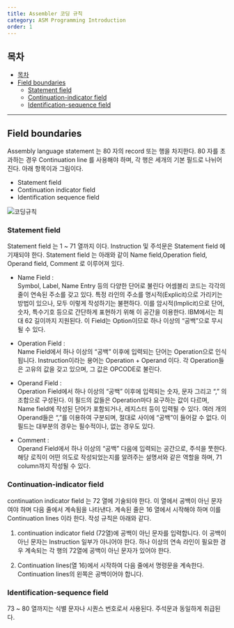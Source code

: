 ```yaml
---
title: Assembler 코딩 규칙
category: ASM Programming Introduction
order: 1
---
```


## 목차

- [목차](#목차)
- [Field boundaries](#field-boundaries)
  - [Statement field](#statement-field)
  - [Continuation-indicator field](#continuation-indicator-field)
  - [Identification-sequence field](#identification-sequence-field)

----

## Field boundaries
Assembly language statement 는 80 자의 record 또는 행을 차지한다.
80 자를 초과하는 경우 Continuation line 를 사용해야 하며, 각 행은 세개의 기본 필드로 나뉘어진다. 아래 항목이과 그림이다.

* Statement field
* Continuation indicator field 
* Identification sequence field

![코딩규칙]({{site.baseurl}}/attach/field_boundaries.png)

### Statement field
Statement field 는 1 ~ 71 열까지 이다. Instruction 및 주석문은 Statement field 에 기재되야 한다. Statement field 는 아래와 같이 Name field,Operation field, Operand field, Comment 로 이루어져 있다.

- Name Field : <br>
Symbol, Label, Name Entry 등의 다양한 단어로 불린다 어셈블리 코드는 각각의 줄이 연속된 주소를 갖고 있다. 특정 라인의 주소를 명시적(Explicit)으로 가리키는 방법이 있으나, 모두 이렇게 작성하기는 불편하다. 이를 암시적(Implicit)으로 단어, 숫자, 특수기호 등으로 간단하게 표현하기 위해 이 공간을 이용한다. IBM에서는 최대 62 길이까지 지원된다. 이 Field는 Option이므로 하나 이상의 “공백”으로 무시될 수 있다.

 - Operation Field : <br>
Name Field에서 하나 이상의 “공백” 이후에 입력되는 단어는 Operation으로 인식됩니다. Instruction이라는 용어는 Operation + Operand 이다. 각 Operation들은 고유의 값을 갖고 있으며, 그 값은 OPCODE로 불린다.

- Operand Field : <br>
Operation Field에서 하나 이상의 “공백” 이후에 입력되는 숫자, 문자 그리고 “,” 의 조합으로 구성된다. 이 필드의 값들은 Operation마다 요구하는 값이 다르며, Name field에 작성된 단어가 포함되거나, 레지스터 등이 입력될 수 있다. 여러 개의 Operand들은 “,”를 이용하여 구분되며, 절대로 사이에 “공백”이 들어갈 수 없다. 이 필드는 대부분의 경우는 필수적이나, 없는 경우도 있다.

 - Comment : <br>
Operand Field에서 하나 이상의 “공백” 다음에 입력되는 공간으로, 주석을 뚯한다. 해당 로직이 어떤 의도로 작성되었는지를 알려주는 설명서와 같은 역할을 하며, 71 column까지 작성될 수 있다.

### Continuation-indicator field
continuation indicator field 는 72 열에 기술되야 한다. 이 열에서 공백이 아닌 문자 여야 하며 다음 줄에서 계속됨을 나타낸다. 계속된 줄은 16 열에서 시작해야 하며 이를 Continuation lines 이라 한다. 작성 규칙은 아래와 같다.

1. continuation indicator field (72열)에 공백이 아닌 문자를 입력합니다. 이 공백이 아닌 문자는 Instruction 일부가 아니어야 한다. 하나 이상의 연속 라인이 필요한 경우 계속되는 각 행의 72열에 공백이 아닌 문자가 있어야 한다.

2. Continuation lines(열 16)에서 시작하여 다음 줄에서 명령문을 계속한다.  Continuation lines의 왼쪽은 공백이어야 합니다.

### Identification-sequence field
73 ~ 80 열까지는 식별 문자나 시퀀스 번호로서 사용된다. 주석문과 동일하게 취급된다.


